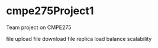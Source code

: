# cmpe275Project1
Team project on CMPE275

file upload
file download
file replica
load balance
scalability
